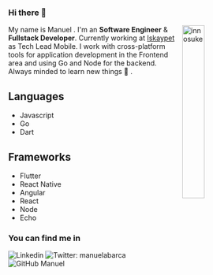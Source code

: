 ### Hi there 👋

<img width="30%" align="right" alt="innosuke" src="https://i.pinimg.com/originals/c2/99/4c/c2994ce8895a514610dcd1dc4dcc7eee.gif" />

My name is Manuel . I'm an **Software Engineer** & **Fullstack Developer**. Currently working at [Iskaypet](https://www.tiendanimal.es/) as Tech Lead Mobile. I work with cross-platform tools for application development in the Frontend area and using Go and Node for the backend. Always minded to learn new things 📓 .

## **Languages**

- Javascript
- Go
- Dart

## **Frameworks**

- Flutter
- React Native
- Angular
- React
- Node
- Echo

### **You can find me in**

![Linkedin](https://img.shields.io/badge/-manuelabarca-blue?style=flat-square&logo=Linkedin&logoColor=white&link=https://www.linkedin.com/in/manuelabarca/)
![Twitter: manuelabarca](https://img.shields.io/twitter/follow/manuelabarca?style=social)
![GitHub Manuel](https://img.shields.io/github/followers/manuelabarca?label=follow&style=social)
